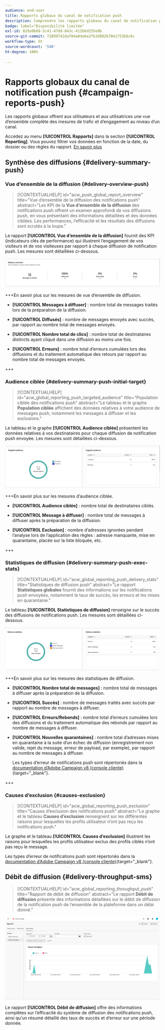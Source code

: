 ```yaml
---
audience: end-user
title: Rapports globaux du canal de notification push
description: Comprendre les rapports globaux du canal de notification push
badge: label="Disponibilité limitée"
exl-id: 829a9b68-5c41-47dd-843c-412b6d255e8b
source-git-commit: 72899742daf04a0da6e2fb3d802b7841753b8c6c
workflow-type: ht
source-wordcount: '548'
ht-degree: 100%

---
```


# Rapports globaux du canal de notification push {#campaign-reports-push}

Les rapports globaux offrent aux utilisateurs et aux utilisatrices une vue d’ensemble complète des mesures de trafic et d’engagement au niveau d’un canal.

Accédez au menu **[!UICONTROL Rapports]** dans la section **[!UICONTROL Reporting]**. Vous pouvez filtrer vos données en fonction de la date, du dossier ou des règles du rapport. [En savoir plus](global-reports.md)

## Synthèse des diffusions {#delivery-summary-push}

### Vue d’ensemble de la diffusion {#delivery-overview-push}

>[!CONTEXTUALHELP]
>id="acw_push_global_report_overview"
>title="Vue d’ensemble de la diffusion des notifications push"
>abstract="Les KPI de la **Vue d’ensemble de la diffusion** des notifications push offrent un examen approfondi de vos diffusions push, en vous présentant des informations détaillées et des données ciblées. Les performances, l’efficacité et les résultats des diffusions sont scrutés à la loupe."

Le rapport **[!UICONTROL Vue d’ensemble de la diffusion]** fournit des KPI (indicateurs clés de performance) qui illustrent l’engagement de vos visiteurs et de vos visiteuses par rapport à chaque diffusion de notification push. Les mesures sont détaillées ci-dessous.

![](assets/global_report_push_delivery_overview.png)

+++En savoir plus sur les mesures de vue d’ensemble de diffusion.

* **[!UICONTROL Messages à diffuser]** : nombre total de messages traités lors de la préparation de la diffusion.

* **[!UICONTROL Diffusés]** : nombre de messages envoyés avec succès, par rapport au nombre total de messages envoyés.

* **[!UICONTROL Nombre total de clics]** : nombre total de destinataires distincts ayant cliqué dans une diffusion au moins une fois.

* **[!UICONTROL Erreurs]** : nombre total d’erreurs cumulées lors des diffusions et du traitement automatique des retours par rapport au nombre total de messages envoyés.

+++

### Audience ciblée {#delivery-summary-push-initial-target}

>[!CONTEXTUALHELP]
>id="acw_global_reporting_push_targeted_audience"
>title="Population ciblée des notifications push"
>abstract="Le tableau et le graphe **Population ciblée** affichent des données relatives à votre audience de messages push, notamment les messages à diffuser et les exclusions."

Le tableau et le graphe **[!UICONTROL Audience ciblée]** présentent les données relatives à vos destinataires pour chaque diffusion de notification push envoyée. Les mesures sont détaillées ci-dessous.

![](assets/global_report_push_targeted_audience.png)

+++En savoir plus sur les mesures d’audience ciblée.

* **[!UICONTROL Audience ciblée]** : nombre total de destinataires ciblés.

* **[!UICONTROL Message à diffuser]** : nombre total de messages à diffuser après la préparation de la diffusion.

* **[!UICONTROL Exclusion]** : nombre d’adresses ignorées pendant l’analyse lors de l’application des règles : adresse manquante, mise en quarantaine, placée sur la liste bloquée, etc.

+++

### Statistiques de diffusion {#delivery-summary-push-exec-stats}

>[!CONTEXTUALHELP]
>id="acw_global_reporting_push_delivery_stats"
>title="Statistiques de diffusion push"
>abstract="Le rapport **Statistiques globales** fournit des informations sur les notifications push envoyées, notamment le taux de succès, les erreurs et les mises en quarantaine."

Le tableau **[!UICONTROL Statistiques de diffusion]** renseigne sur le succès des diffusions de notifications push. Les mesures sont détaillées ci-dessous.

![](assets/global_report_push_delivery_statistics.png)

+++En savoir plus sur les mesures des statistiques de diffusion.

* **[!UICONTROL Nombre total de messages]** : nombre total de messages à diffuser après la préparation de la diffusion.

* **[!UICONTROL Succès]** : nombre de messages traités avec succès par rapport au nombre de messages à diffuser.

* **[!UICONTROL Erreurs/Rebonds]** : nombre total d’erreurs cumulées lors des diffusions et du traitement automatique des rebonds par rapport au nombre de messages à diffuser.

* **[!UICONTROL Nouvelles quarantaines]** : nombre total d’adresses mises en quarantaine à la suite d’un échec de diffusion (enregistrement non valide, rejet du message, erreur de payload, par exemple), par rapport au nombre de messages à diffuser.

  Les types d’erreur de notifications push sont répertoriés dans la [documentation d’Adobe Campaign v8 (console cliente)](https://experienceleague.adobe.com/docs/campaign/campaign-v8/send/failures/delivery-failures.html?lang=fr#push-error-types){target="_blank"}.

+++

### Causes d’exclusion {#causes-exclusion}

>[!CONTEXTUALHELP]
>id="acw_global_reporting_push_exclusion"
>title="Causes d’exclusion des notifications push"
>abstract="Le graphe et le tableau **Causes d’exclusion** renseignent sur les différentes raisons pour lesquelles les profils utilisateur n’ont pas reçu les notifications push."

Le graphe et le tableau **[!UICONTROL Causes d’exclusion]** illustrent les raisons pour lesquelles les profils utilisateur exclus des profils ciblés n’ont pas reçu le message.

Les types d’erreur de notifications push sont répertoriés dans la [documentation d’Adobe Campaign v8 (console cliente)](https://experienceleague.adobe.com/docs/campaign/campaign-v8/send/failures/delivery-failures.html?lang=fr#push-error-types){target="_blank"}.

## Débit de diffusion {#delivery-throughput-sms}

>[!CONTEXTUALHELP]
>id="acw_global_reporting_throughput_push"
>title="Rapport de débit de diffusion"
>abstract="Le rapport **Débit de diffusion** présente des informations détaillées sur le débit de diffusion de la notification push de l’ensemble de la plateforme dans un délai donné."

![](assets/global_report_push_delivery_throughput.png)

Le rapport **[!UICONTROL Débit de diffusion]** offre des informations complètes sur l’efficacité du système de diffusion des notifications push, ainsi qu’un résumé détaillé des taux de succès et d’erreur sur une période donnée.
